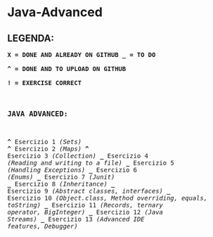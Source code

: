 # Java-Advanced


## LEGENDA:

**<pre>X = DONE AND ALREADY ON GITHUB
_ = TO DO              
^ = DONE AND TO UPLOAD ON GITHUB             
! = EXERCISE CORRECT**


### JAVA ADVANCED:

**<pre>^**   Esercizio 1     *(Sets)*
**^**   Esercizio 2     *(Maps)*
**^**   Esercizio 3     *(Collection)*
**_**   Esercizio 4     *(Reading and writing to a file)*
**_**   Esercizio 5     *(Handling Exceptions)*
**_**   Esercizio 6     *(Enums)*
**_**   Esercizio 7     *(Junit)*
**_**   Esercizio 8     *(Inheritance)*
**_**   Esercizio 9     *(Abstract classes, interfaces)*
**_**   Esercizio 10    *(Object.class, Method overriding, equals, toString)*
**_**   Esercizio 11    *(Records, ternary operator, BigInteger)*
**_**   Esercizio 12    *(Java Streams)*
**_**   Esercizio 13    *(Advanced IDE features, Debugger)*